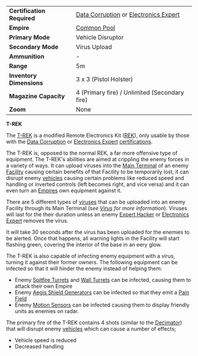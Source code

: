 |                            |                                                                                                                          |
| -------------------------- | ------------------------------------------------------------------------------------------------------------------------ |
| **Certification Required** | [Data Corruption](../certifications/Data_Corruption.md) or [Electronics Expert](../certifications/Electronics_Expert.md) |
| **Empire**                 | [Common Pool](../terminology/Common_Pool.md)                                                                             |
| **Primary Mode**           | Vehicle Disruptor                                                                                                        |
| **Secondary Mode**         | Virus Upload                                                                                                             |
| **Ammunition**             | \-                                                                                                                       |
| **Range**                  | 5m                                                                                                                       |
| **Inventory Dimensions**   | 3 x 3 (Pistol Holster)                                                                                                   |
| **Magazine Capacity**      | 4 (Primary fire) / Unlimited (Secondary fire)                                                                            |
| **Zoom**                   | None                                                                                                                     |

**T-REK**

The [T-REK](T-REK.md) is a modified Remote Electronics Kit
([REK](Remote_Electronics_Kit.md)), only usable by those with the
[Data Corruption](../certifications/Data_Corruption.md) or
[Electronics Expert](../certifications/Electronics_Expert.md)
[certifications](../certifications/Certification.md).

The T-REK is, opposed to the normal REK, a far more offensive type of equipment.
The T-REK's abilities are aimed at crippling the enemy forces in a variety of
ways. It can upload viruses into the [Main Terminal](../items/Main_Terminal.md)
of an enemy [Facility](../locations/Facilities.md) causing certain benefits of
that Facility to be temporarily lost, it can disrupt enemy
[vehicles](../vehicles/Vehicle.md) causing certain problems like reduced speed
and handling or inverted controls (left becomes right, and vice versa) and it
can even turn an [Empires](../terminology/Empire.md) own equipment against it.

There are 5 different types of [viruses](../terminology/Virus.md) that can be
uploaded into an enemy Facility through its Main Terminal (<i>see
[Virus](../terminology/Virus.md) for more information</i>). Viruses will last
for the their duration unless an enemy
[Expert Hacker](../certifications/Expert_Hacking.md) or
[Electronics Expert](../certifications/Electronics_Expert.md) removes the virus.

It will take 30 seconds after the virus has been uploaded for the enemies to be
alerted. Once that happens, all warning lights in the Facility will start
flashing green, covering the interior of the base in an eery glow.

The T-REK is also capable of infecting enemy equipment with a virus, turning it
against their former owners. The following equipment can be infected so that it
will hinder the enemy instead of helping them:

- Enemy [Spitfire Turrets](Adaptive_Construction_Engine.md#spitfire-turret) and
  [Wall Turrets](../items/Phalanx.md) can be infected, causing them to attack
  their own Empire
- Enemy [Aegis Shield Generators](Aegis_Shield_Generator.md) can be infected so
  that they emit a [Pain Field](../terminology/Pain_Field.md)
- Enemy [Motion Sensors](Adaptive_Construction_Engine.md#motion-sensor-alarm)
  can be infected causing them to display friendly units as enemies on radar.

The primary fire of the T-REK contains 4 shots (similar to the
[Decimator](Decimator.md)) that will disrupt enemy
[vehicles](../vehicles/Vehicle.md) which can cause a number of effects;

- Vehicle speed is reduced
- Decreased handling
